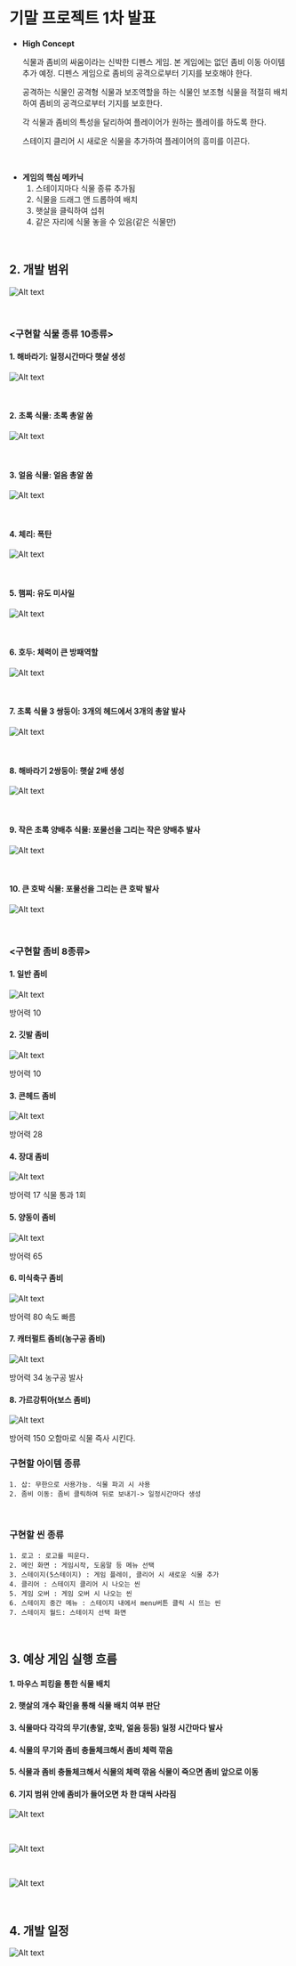 # 기말 프로젝트 1차 발표

* **High Concept**

    식물과 좀비의 싸움이라는 신박한 디펜스 게임. 본 게임에는 없던 좀비 이동 아이템 추가 예정.
    디펜스 게임으로 좀비의 공격으로부터 기지를 보호해야 한다.

    공격하는 식물인 공격형 식물과 보조역할을 하는 식물인 보조형 식물을 적절히 배치하여 좀비의 공격으로부터 기지를 보호한다.

    각 식물과 좀비의 특성을 달리하여 플레이어가 원하는 플레이를 하도록 한다.

    스테이지 클리어 시 새로운 식물을 추가하여 플레이어의 흥미를 이끈다.


<br>  

* **게임의 핵심 메카닉**  
  1. 스테이지마다 식물 종류 추가됨
  2. 식물을 드래그 앤 드롭하여 배치
  3. 햇살을 클릭하여 섭취
  4. 같은 자리에 식물 놓을 수 있음(같은 식물만)
<br>

## 2. 개발 범위

![Alt text](https://github.com/sungzzuu/2d-game-programming/blob/master/image/2020-10-10%20(47).png?raw=true)

   <br>

  ### <구현할 식물 종류 10종류>

  #### 1.  해바라기: 일정시간마다 햇살 생성
  ![Alt text](https://ww.namu.la/s/0f673158ccacb32d9fa54e6dd5a6684d8ffb2a3d9642bd4d46a3a651f2231d604dff6a5f43f218163d5a2a68ec7cd3e3a3c85639864f3ff204997b0eececc7a95d5a50344be56dcdb35937d4c16be848f952549d47dbd29f0d553ec681925685)
  
  <br>
  
  #### 2. 초록 식물: 초록 총알 쏨
   ![Alt text](https://w.namu.la/s/2b95be7177a577edeadccd2dbd02b50c0e387056588f2c3a3e7fd76d44dc38faf1687f782e12163451476f680144f1faed46936f422383c9dbcdc40c1e81f8ee97bad99a49919f1148a52d2f6393acb842acad2e537a009b00c3ef00258497a5)
  
  <br>
  
  #### 3. 얼음 식물: 얼음 총알 쏨
   ![Alt text](https://w.namu.la/s/2e5897cfcd685ee3d05b4f31e315088efb29cb76cc6239a7a079dc6623a7dcc7a5b1fc3bf9ca13a2497ae30f8ad36a649b7aa72517cd19688ff7ac78a2256998665314372fee1b32d3fca49ba7f4473bf53a857f28a39ae9e291870a6d20cea7)
  
  <br>
  
  #### 4. 체리: 폭탄
   ![Alt text](https://w.namu.la/s/517273ab300d33e9e28b59828ca169fe9bda46e1be00d89fcbbc5f47197ce134559f233819328f9cbcbba1a7ce867efced7c0918d0f8a2cf423806919a8c61db8377c46590175f60317a7497a71e772bb906bd91df9ec8934b36bb390875b8b3)
  
  <br>
  
  #### 5. 햄찌: 유도 미사일
   ![Alt text](https://w.namu.la/s/d0530a83a063540193a046904c57121862af3e5d90b2c97344f09511b9215f586754595ea63c9c50716e77bdebbb8437fd0ac09c459b451d6d3a549f4d9a742b2392de737422ca1d93388ea39a53eb6b31289dcdc4ffdff79ad1b1ce3aedb491)
  
  <br>
  
  #### 6. 호두: 체력이 큰 방패역할
   ![Alt text](https://w.namu.la/s/aa21f37d8059b8dba920e45fa7115954ab75515988f8a148c1f5ff652f858c1893a0554f0106b33a21fa74b8d4f42abe92b94c2afebd3cb382a0a6a0bc16ee6f7350c6c8f3d238f16f8602ee652626293a1ecc25004e3285a15bdcf3702ba8d5)
  
  <br>
  
  #### 7. 초록 식물 3 쌍둥이: 3개의 헤드에서 3개의 총알 발사
   ![Alt text](https://ww.namu.la/s/855de7526d201a26dd32c359881f628021f61b26c68faf36c8d86316ea28f2ac0331d88cff89a2ab2f02bb2e65aadb262f76ae3d1523b53e804f0b54f044dc94e51730691c22e540fa43445f6c5d7b4891f256d40a94c9cb264a504a1c67db00)
  
  <br>
  
  #### 8. 해바라기 2쌍둥이: 햇살 2배 생성
   ![Alt text](https://ww.namu.la/s/325b4f5b238ee2d253ea9f94c7dbd9d1db78f821adc53f6bc7482f2e98a283db93c44b4b55e4e08e6bed9cb3f870ebfd68e3501945714d301cdf0e7bc2d492028ebd0b527cf76f5d33d102e1c676c0c50fb3b9744cc5fe15500a5c521b7ed574)
  
  <br>
  
  #### 9. 작은 초록 양배추 식물: 포물선을 그리는 작은 양배추 발사
   ![Alt text](https://w.namu.la/s/33600887bbaf543f1f9024ecc4f8719a187b1f81c84a3600d2cce5d421fa76f5e3c96dfcbf5e4b59f51a32acf28134577ab978f552373dde64fb95a74b2e94fa9c7277c892984ab1bd6f77d70a3a616f24784098eb7ef90a96b4791adf14b197)
  
  <br>
  
  #### 10. 큰 호박 식물: 포물선을 그리는 큰 호박 발사
   ![Alt text](https://w.namu.la/s/f2a532b647f979b821d382c58591f42477639a8e7714fec7c0b1351e2829a30e43a742f74169c05841c67dedbd6b02ed5c95c88b03863c4f987d251c82750e4a700de0ccecaed46ab8574e6d89f6ce4cc48d8fa164ad317af2ec28e772eb891e)
  
  <br>  
  
  
  ### <구현할 좀비 8종류>
  
  #### 1.  일반 좀비
  ![Alt text](https://w.namu.la/s/4a82173cbd2231249165c7a8386e58a5109605e03b8375195cf6a6be8232c6136f0a61894908fc6db663c19b35a79331712c58cab908c6ed53af7e1a3986c9fca2dab5f6f2a9f3cf4284dcd78be52940ab2fd491a65fcf8143439e0f7f481d9a)
  
  방어력 10
  <br>
  
  #### 2. 깃발 좀비
  ![Alt text](https://ww.namu.la/s/5dfef662a286a62f8e1f8332da18f414759a92e8c091e4d305983db17c0863221fe576833ab6227998f4e58966ad39cc90925a17323c5d993fc714eda2d7a6db846c9e6828d49acec9894b236880838d1a4775432114ff3b0e7005834e4fbd45)
  
  방어력 10
  <br>
  
  
  #### 3. 콘헤드 좀비
  ![Alt text](https://w.namu.la/s/6baeaa686d2d7d2b851382235251e39496fb9cbc5884582845875438d629083269f4b07f701fa9e2feadc69cdaf1fe445f05747cc6dda12b28ae970811b53de0d2a2fdabeab60e543248cb64c17c12e16c24c5fc9a48bc413317ce470f461014)
  
  방어력 28
  <br>
  
  
  #### 4. 장대 좀비
  ![Alt text](https://w.namu.la/s/a74a6c178c7594eb947a7622843772fe8d75ec6047a27b136afd65d0a94312613eb4efbb850c11f5980ae28a426f1006a4d00137ab111affb4091ac7853750c1250c9536a7799c60a66e8d3feb643eca45896fd192cf44e8cbc3e313e01fa105)
  
  방어력 17 식물 통과 1회
  <br>
  
  
  #### 5. 양동이 좀비
 ![Alt text](https://w.namu.la/s/4baf64aff98d2f4a9b69c715952460b73ef0b2dddd91d69a7412f468628ca35b25a22060b0d821523cdd2525817add8beb8212b72c4062f4c3ffd60c11ec485e7fe804d13c022d7f10f656a879576960a2497bdc6788c3d69e6cb2121b6c5e4f)
  
  방어력 65 
  <br>
  
  
  #### 6. 미식축구 좀비
  ![Alt text](https://ww.namu.la/s/fe835db79976c1f4a00591547355df4ebed5035168e21a6d3de2fcd57136bf53ce9b9f8ff92dcacc2b4a4a9dcf9db43812638d38a54459a867b9e3fe1f0759eec25be90477c9977b07518e451762433cfe7f3c0f58caa6eaf158a814fab8db5a)
  
  방어력 80 속도 빠름
  <br>
  
  
  #### 7. 캐터펄트 좀비(농구공 좀비)
   ![Alt text](https://w.namu.la/s/9d3475606ac74e27cd639cbedf08d6f51dfa971752e3310c83937bb3f3d70e0caed0f36c148085e18a4a3317589a9928e8b56361605e5b54cba68a158b63e92b07603017ecfba5f43175b9227c714668eebd970aa875e9ab39ed39573cfb1f26)
  
  방어력 34 농구공 발사
  <br>
  
  
  #### 8. 가르강튀아(보스 좀비)
   ![Alt text](https://w.namu.la/s/fd5f8c26683c4152497ede64a6ab38255370ce2b1fd59810f104940b111124ec308b61336c86eb774ff2f3e09d8dd8ce8d3990e2489525cee93c3e2a230875d673715fa97171d0d8a2396e9a2b38b07d823bf04898959d3e9e53e14af2c8b470)
  
  방어력 150 오함마로 식물 즉사 시킨다.
  <br>
  
### 구현할 아이템 종류
    1. 삽: 무한으로 사용가능. 식물 파괴 시 사용
    2. 좀비 이동: 좀비 클릭하여 뒤로 보내기-> 일정시간마다 생성
  
  <br>
  
### 구현할 씬 종류
    1. 로고 : 로고를 띄운다.  
    2. 메인 화면 : 게임시작, 도움말 등 메뉴 선택  
    3. 스테이지(5스테이지) : 게임 플레이, 클리어 시 새로운 식물 추가  
    4. 클리어 : 스테이지 클리어 시 나오는 씬  
    5. 게임 오버 : 게임 오버 시 나오는 씬
    6. 스테이지 중간 메뉴 : 스테이지 내에서 menu버튼 클릭 시 뜨는 씬
    7. 스테이지 월드: 스테이지 선택 화면

  <br>



## 3. 예상 게임 실행 흐름

  #### 1. 마우스 피킹을 통한 식물 배치
  #### 2. 햇살의 개수 확인을 통해 식물 배치 여부 판단
  #### 3. 식물마다 각각의 무기(총알, 호박, 얼음 등등) 일정 시간마다 발사
  #### 4. 식물의 무기와 좀비 충돌체크해서 좀비 체력 깎음
  #### 5. 식물과 좀비 충돌체크해서 식물의 체력 깎음 식물이 죽으면 좀비 앞으로 이동
  #### 6. 기지 범위 안에 좀비가 들어오면 차 한 대씩 사라짐
   ![Alt text](https://github.com/sungzzuu/2d-game-programming/blob/master/image/2020-10-10%20(48).png?raw=true)

   <br>

   ![Alt text](https://github.com/sungzzuu/2d-game-programming/blob/master/image/2020-10-10%20(49).png?raw=true)

   <br>

   ![Alt text](https://github.com/sungzzuu/2d-game-programming/blob/master/image/2020-10-10%20(50).png?raw=true)

   <br>


## 4. 개발 일정

   ![Alt text](https://github.com/sungzzuu/2d-game-programming/blob/master/image/2020-10-10%20(51).png?raw=true)

   <br>

